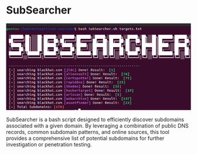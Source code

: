 # SubSearcher

![](./SubSearcher.png)

SubSearcher is a bash script designed to efficiently discover subdomains associated with a given domain. By leveraging a combination of public DNS records, common subdomain patterns, and online sources, this tool provides a comprehensive list of potential subdomains for further investigation or penetration testing.
